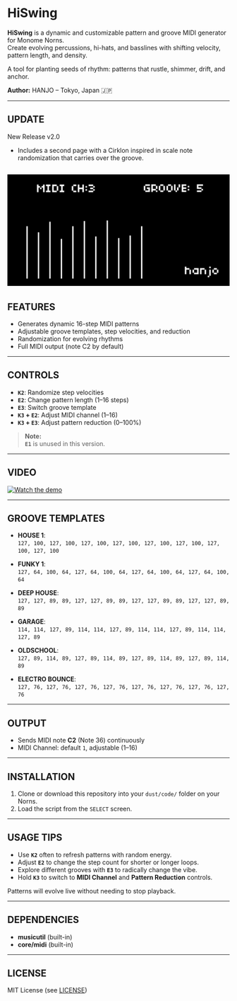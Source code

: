 # **HiSwing**

**HiSwing** is a dynamic and customizable pattern and groove MIDI generator for Monome Norns.  
Create evolving percussions, hi-hats, and basslines with shifting velocity, pattern length, and density.

A tool for planting seeds of rhythm: patterns that rustle, shimmer, drift, and anchor.

**Author:** HANJO – Tokyo, Japan 🇯🇵

---
## **UPDATE**
New Release v2.0 
- Includes a second page with a Cirklon inspired in scale note randomization that carries over the groove.

![Alt text](./Hiswing.png)
---

## **FEATURES**

- Generates dynamic 16-step MIDI patterns
- Adjustable groove templates, step velocities, and reduction
- Randomization for evolving rhythms
- Full MIDI output (note C2 by default)

---

## **CONTROLS**

- **`K2`**: Randomize step velocities
- **`E2`**: Change pattern length (1–16 steps)
- **`E3`**: Switch groove template
- **`K3` + `E2`**: Adjust MIDI channel (1–16)
- **`K3` + `E3`**: Adjust pattern reduction (0–100%)

> **Note:**  
> **`E1`** is unused in this version.

---

## **VIDEO**

[![Watch the demo](https://img.youtube.com/vi/_qFI1p-oa7s/maxresdefault.jpg)](https://www.youtube.com/watch?v=_qFI1p-oa7s&t=29s)

---

## **GROOVE TEMPLATES**

- **HOUSE 1**:  
  `127, 100, 127, 100, 127, 100, 127, 100, 127, 100, 127, 100, 127, 100, 127, 100`

- **FUNKY 1**:  
  `127, 64, 100, 64, 127, 64, 100, 64, 127, 64, 100, 64, 127, 64, 100, 64`

- **DEEP HOUSE**:  
  `127, 127, 89, 89, 127, 127, 89, 89, 127, 127, 89, 89, 127, 127, 89, 89`

- **GARAGE**:  
  `114, 114, 127, 89, 114, 114, 127, 89, 114, 114, 127, 89, 114, 114, 127, 89`

- **OLDSCHOOL**:  
  `127, 89, 114, 89, 127, 89, 114, 89, 127, 89, 114, 89, 127, 89, 114, 89`

- **ELECTRO BOUNCE**:  
  `127, 76, 127, 76, 127, 76, 127, 76, 127, 76, 127, 76, 127, 76, 127, 76`

---

## **OUTPUT**

- Sends MIDI note **C2** (Note 36) continuously
- MIDI Channel: default `1`, adjustable (1–16)

---

## **INSTALLATION**

1. Clone or download this repository into your `dust/code/` folder on your Norns.
2. Load the script from the `SELECT` screen.

---

## **USAGE TIPS**

- Use **`K2`** often to refresh patterns with random energy.
- Adjust **`E2`** to change the step count for shorter or longer loops.
- Explore different grooves with **`E3`** to radically change the vibe.
- Hold **`K3`** to switch to **MIDI Channel** and **Pattern Reduction** controls.

Patterns will evolve live without needing to stop playback.

---

## **DEPENDENCIES**

- **musicutil** (built-in)
- **core/midi** (built-in)

---

## **LICENSE**

MIT License (see [LICENSE](./LICENSE))
